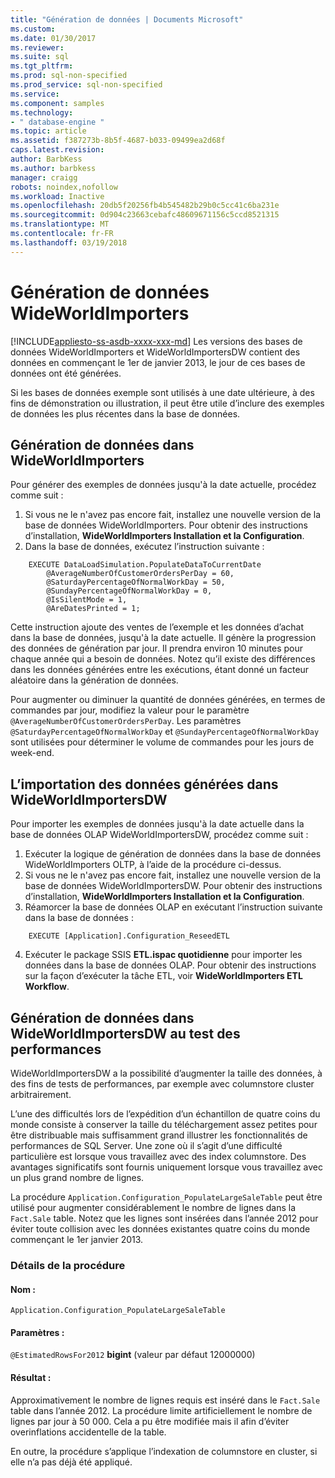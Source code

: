 ```yaml
---
title: "Génération de données | Documents Microsoft"
ms.custom: 
ms.date: 01/30/2017
ms.reviewer: 
ms.suite: sql
ms.tgt_pltfrm: 
ms.prod: sql-non-specified
ms.prod_service: sql-non-specified
ms.service: 
ms.component: samples
ms.technology:
- " database-engine "
ms.topic: article
ms.assetid: f387273b-8b5f-4687-b033-09499ea2d68f
caps.latest.revision: 
author: BarbKess
ms.author: barbkess
manager: craigg
robots: noindex,nofollow
ms.workload: Inactive
ms.openlocfilehash: 20db5f20256fb4b545482b29b0c5cc41c6ba231e
ms.sourcegitcommit: 0d904c23663cebafc48609671156c5ccd8521315
ms.translationtype: MT
ms.contentlocale: fr-FR
ms.lasthandoff: 03/19/2018
---
```

# <a name="wideworldimporters-data-generation"></a>Génération de données WideWorldImporters
[!INCLUDE[appliesto-ss-asdb-xxxx-xxx-md](../../includes/appliesto-ss-asdb-xxxx-xxx-md.md)]
Les versions des bases de données WideWorldImporters et WideWorldImportersDW contient des données en commençant le 1er de janvier 2013, le jour de ces bases de données ont été générées.

Si les bases de données exemple sont utilisés à une date ultérieure, à des fins de démonstration ou illustration, il peut être utile d’inclure des exemples de données les plus récentes dans la base de données.

## <a name="data-generation-in-wideworldimporters"></a>Génération de données dans WideWorldImporters

Pour générer des exemples de données jusqu'à la date actuelle, procédez comme suit :

1. Si vous ne le n'avez pas encore fait, installez une nouvelle version de la base de données WideWorldImporters. Pour obtenir des instructions d’installation, **WideWorldImporters Installation et la Configuration**.
2. Dans la base de données, exécutez l’instruction suivante :

```
    EXECUTE DataLoadSimulation.PopulateDataToCurrentDate
        @AverageNumberOfCustomerOrdersPerDay = 60,
        @SaturdayPercentageOfNormalWorkDay = 50,
        @SundayPercentageOfNormalWorkDay = 0,
        @IsSilentMode = 1,
        @AreDatesPrinted = 1;
```

Cette instruction ajoute des ventes de l’exemple et les données d’achat dans la base de données, jusqu'à la date actuelle. Il génère la progression des données de génération par jour. Il prendra environ 10 minutes pour chaque année qui a besoin de données. Notez qu’il existe des différences dans les données générées entre les exécutions, étant donné un facteur aléatoire dans la génération de données.

Pour augmenter ou diminuer la quantité de données générées, en termes de commandes par jour, modifiez la valeur pour le paramètre `@AverageNumberOfCustomerOrdersPerDay`. Les paramètres `@SaturdayPercentageOfNormalWorkDay` et `@SundayPercentageOfNormalWorkDay` sont utilisées pour déterminer le volume de commandes pour les jours de week-end.

## <a name="importing-generated-data-in-wideworldimportersdw"></a>L’importation des données générées dans WideWorldImportersDW

Pour importer les exemples de données jusqu'à la date actuelle dans la base de données OLAP WideWorldImportersDW, procédez comme suit :

1. Exécuter la logique de génération de données dans la base de données WideWorldImporters OLTP, à l’aide de la procédure ci-dessus.
2. Si vous ne le n'avez pas encore fait, installez une nouvelle version de la base de données WideWorldImportersDW. Pour obtenir des instructions d’installation, **WideWorldImporters Installation et la Configuration**.
3. Réamorcer la base de données OLAP en exécutant l’instruction suivante dans la base de données :

```
    EXECUTE [Application].Configuration_ReseedETL
```

4. Exécuter le package SSIS **ETL.ispac quotidienne** pour importer les données dans la base de données OLAP. Pour obtenir des instructions sur la façon d’exécuter la tâche ETL, voir **WideWorldImporters ETL Workflow**.

## <a name="generating-data-in-wideworldimportersdw-for-performance-testing"></a>Génération de données dans WideWorldImportersDW au test des performances

WideWorldImportersDW a la possibilité d’augmenter la taille des données, à des fins de tests de performances, par exemple avec columnstore cluster arbitrairement.

L’une des difficultés lors de l’expédition d’un échantillon de quatre coins du monde consiste à conserver la taille du téléchargement assez petites pour être distribuable mais suffisamment grand illustrer les fonctionnalités de performances de SQL Server. Une zone où il s’agit d’une difficulté particulière est lorsque vous travaillez avec des index columnstore. Des avantages significatifs sont fournis uniquement lorsque vous travaillez avec un plus grand nombre de lignes. 

La procédure `Application.Configuration_PopulateLargeSaleTable` peut être utilisé pour augmenter considérablement le nombre de lignes dans la `Fact.Sale` table. Notez que les lignes sont insérées dans l’année 2012 pour éviter toute collision avec les données existantes quatre coins du monde commençant le 1er janvier 2013.

### <a name="procedure-details"></a>Détails de la procédure

#### <a name="name"></a>Nom : 

    Application.Configuration_PopulateLargeSaleTable

#### <a name="parameters"></a>Paramètres :

  `@EstimatedRowsFor2012` **bigint** (valeur par défaut 12000000)

#### <a name="result"></a>Résultat :

Approximativement le nombre de lignes requis est inséré dans le `Fact.Sale` table dans l’année 2012. La procédure limite artificiellement le nombre de lignes par jour à 50 000. Cela a pu être modifiée mais il afin d’éviter overinflations accidentelle de la table.

En outre, la procédure s’applique l’indexation de columnstore en cluster, si elle n’a pas déjà été appliqué.
